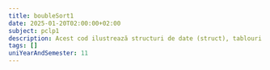 ```yaml
---
title: boubleSort1
date: 2025-01-20T02:00:00+02:00
subject: pclp1
description: Acest cod ilustrează structuri de date (struct), tablouri de structuri, variabile globale și funcții, utilizate pentru gestionarea simplă a informațiilor despre jucători printr-un meniu interactiv.
tags: []
uniYearAndSemester: 11
---
```


